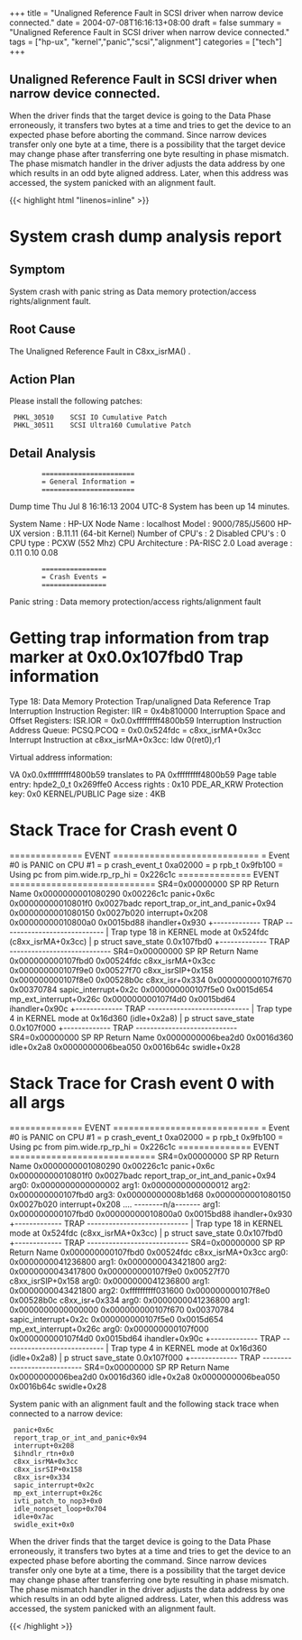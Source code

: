 +++
title = "Unaligned Reference Fault in SCSI driver when narrow device connected."
date = 2004-07-08T16:16:13+08:00
draft = false
summary = "Unaligned Reference Fault in SCSI driver when narrow device connected."
tags = ["hp-ux", "kernel","panic","scsi","alignment"]
categories = ["tech"]
+++
## Unaligned Reference Fault in SCSI driver when narrow device connected.

When the driver finds that the target device is going to the Data Phase
erroneously, it transfers two bytes  at a time and tries to get the
device to an expected phase before aborting the command.  Since narrow
devices transfer only one byte at a time, there is a possibility that
the target device may change phase after transferring one byte resulting
in phase mismatch.  The phase mismatch handler in the driver adjusts the
data address by one which results in an odd byte aligned address.
Later, when this address was  accessed, the system panicked with an
alignment fault.

{{< highlight html "linenos=inline" >}}

System crash dump analysis report
=================================

Symptom
-------
  System crash with panic string as Data memory protection/access
  rights/alignment fault.

Root Cause
----------
  The Unaligned Reference Fault in C8xx_isrMA() .

Action Plan
-----------
  Please install the following patches:

     PHKL_30510    SCSI IO Cumulative Patch
     PHKL_30511    SCSI Ultra160 Cumulative Patch

Detail Analysis
---------------

			=======================
			= General Information =
			=======================

Dump time Thu Jul  8 16:16:13 2004 UTC-8
System has been up 14 minutes.

System Name      : HP-UX
Node Name        : localhost
Model            : 9000/785/J5600
HP-UX version    : B.11.11 (64-bit Kernel)
Number of CPU's  : 2
Disabled CPU's   : 0
CPU type         : PCXW (552 Mhz)
CPU Architecture : PA-RISC 2.0
Load average     : 0.11  0.10  0.08  

			================
			= Crash Events =
			================

Panic string : Data memory protection/access rights/alignment fault

Getting trap information from trap marker at 0x0.0x107fbd0
Trap information
================

Type 18: Data Memory Protection Trap/unaligned Data Reference Trap
Interruption Instruction Register:
	IIR = 0x4b810000
Interruption Space and Offset Registers:
	ISR.IOR = 0x0.0xfffffffff4800b59
Interruption Instruction Address Queue:
	PCSQ.PCOQ = 0x0.0x524fdc = c8xx_isrMA+0x3cc
Interrupt Instruction at c8xx_isrMA+0x3cc:
	ldw  0(ret0),r1

Virtual address information:


VA 0x0.0xfffffffff4800b59 translates to PA 0xfffffffff4800b59
  Page table entry: hpde2_0_t 0x269ffe0
    Access rights : 0x10 PDE_AR_KRW
    Protection key: 0x0 KERNEL/PUBLIC
    Page size     : 4KB


Stack Trace for Crash event 0
=============================

==============  EVENT  ============================
= Event #0 is PANIC on CPU #1
= p crash_event_t 0xa02000
= p rpb_t 0x9fb100
= Using pc from pim.wide.rp_rp_hi = 0x226c1c
==============  EVENT  ============================
SR4=0x00000000
                SP         RP Return Name
0x0000000001080290 0x00226c1c panic+0x6c
0x00000000010801f0 0x0027badc report_trap_or_int_and_panic+0x94
0x0000000001080150 0x0027b020 interrupt+0x208
0x00000000010800a0 0x0015bd88 ihandler+0x930
+-------------  TRAP  ----------------------------
|  Trap type 18 in KERNEL mode at 0x524fdc (c8xx_isrMA+0x3cc)
|  p struct save_state 0.0x107fbd0
+-------------  TRAP  ----------------------------
SR4=0x00000000
                SP         RP Return Name
0x000000000107fbd0 0x00524fdc c8xx_isrMA+0x3cc
0x000000000107f9e0 0x00527f70 c8xx_isrSIP+0x158
0x000000000107f8e0 0x00528b0c c8xx_isr+0x334
0x000000000107f670 0x00370784 sapic_interrupt+0x2c
0x000000000107f5e0 0x0015d654 mp_ext_interrupt+0x26c
0x000000000107f4d0 0x0015bd64 ihandler+0x90c
+-------------  TRAP  ----------------------------
|  Trap type 4 in KERNEL mode at 0x16d360 (idle+0x2a8)
|  p struct save_state 0.0x107f000
+-------------  TRAP  ----------------------------
SR4=0x00000000
                SP         RP Return Name
0x0000000006bea2d0 0x0016d360 idle+0x2a8
0x0000000006bea050 0x0016b64c swidle+0x28

Stack Trace for Crash event 0 with all args
===========================================

==============  EVENT  ============================
= Event #0 is PANIC on CPU #1
= p crash_event_t 0xa02000
= p rpb_t 0x9fb100
= Using pc from pim.wide.rp_rp_hi = 0x226c1c
==============  EVENT  ============================
SR4=0x00000000
                SP         RP Return Name
0x0000000001080290 0x00226c1c panic+0x6c
0x00000000010801f0 0x0027badc report_trap_or_int_and_panic+0x94
         arg0: 0x0000000000000002
         arg1: 0x0000000000000012
         arg2: 0x000000000107fbd0
         arg3: 0x00000000008b1d68
0x0000000001080150 0x0027b020 interrupt+0x208
         ....  --------n/a-------
         arg1: 0x000000000107fbd0
0x00000000010800a0 0x0015bd88 ihandler+0x930
+-------------  TRAP  ----------------------------
|  Trap type 18 in KERNEL mode at 0x524fdc (c8xx_isrMA+0x3cc)
|  p struct save_state 0.0x107fbd0
+-------------  TRAP  ----------------------------
SR4=0x00000000
                SP         RP Return Name
0x000000000107fbd0 0x00524fdc c8xx_isrMA+0x3cc
         arg0: 0x0000000041236800
         arg1: 0x0000000043421800
         arg2: 0x0000000043417800
0x000000000107f9e0 0x00527f70 c8xx_isrSIP+0x158
         arg0: 0x0000000041236800
         arg1: 0x0000000043421800
         arg2: 0xffffffffff031600
0x000000000107f8e0 0x00528b0c c8xx_isr+0x334
         arg0: 0x0000000041236800
         arg1: 0x0000000000000000
0x000000000107f670 0x00370784 sapic_interrupt+0x2c
0x000000000107f5e0 0x0015d654 mp_ext_interrupt+0x26c
         arg0: 0x000000000107f000
0x000000000107f4d0 0x0015bd64 ihandler+0x90c
+-------------  TRAP  ----------------------------
|  Trap type 4 in KERNEL mode at 0x16d360 (idle+0x2a8)
|  p struct save_state 0.0x107f000
+-------------  TRAP  ----------------------------
SR4=0x00000000
                SP         RP Return Name
0x0000000006bea2d0 0x0016d360 idle+0x2a8
0x0000000006bea050 0x0016b64c swidle+0x28

System panic with an alignment fault and the following stack trace
when connected to a narrow device:

     panic+0x6c
     report_trap_or_int_and_panic+0x94
     interrupt+0x208
     $ihndlr_rtn+0x0
     c8xx_isrMA+0x3cc
     c8xx_isrSIP+0x158
     c8xx_isr+0x334
     sapic_interrupt+0x2c
     mp_ext_interrupt+0x26c
     ivti_patch_to_nop3+0x0
     idle_nonpset_loop+0x704
     idle+0x7ac
     swidle_exit+0x0

When the driver finds that the target device is going to the Data Phase
erroneously, it transfers two bytes  at a time and tries to get the
device to an expected phase before aborting the command.  Since narrow
devices transfer only one byte at a time, there is a possibility that
the target device may change phase after transferring one byte resulting
in phase mismatch.  The phase mismatch handler in the driver adjusts the
data address by one which results in an odd byte aligned address.
Later, when this address was  accessed, the system panicked with an
alignment fault.

{{< /highlight >}}
